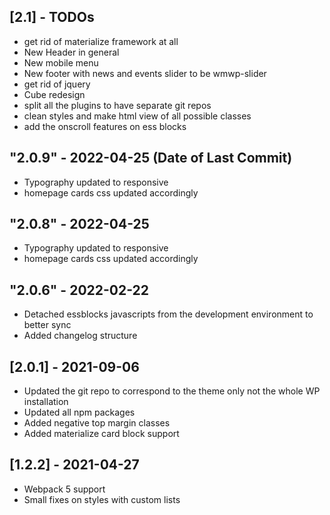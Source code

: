 ## [2.1] - TODOs
- get rid of materialize framework at all
- New Header in general
- New mobile menu
- New footer with news and events slider to be wmwp-slider
- get rid of jquery
- Cube redesign
- split all the plugins to have separate git repos
- clean styles and make html view of all possible classes
- add the onscroll features on ess blocks

## "2.0.9" - 2022-04-25 (Date of Last Commit)

* Typography updated to responsive
* homepage cards css updated accordingly

## "2.0.8" - 2022-04-25

* Typography updated to responsive
* homepage cards css updated accordingly


## "2.0.6" - 2022-02-22

* Detached essblocks javascripts from the development environment to better sync
* Added changelog structure

## [2.0.1] - 2021-09-06
- Updated the git repo to correspond to the theme only not the whole WP installation
- Updated all npm packages
- Added negative top margin classes
- Added materialize card block support
 
## [1.2.2] - 2021-04-27
- Webpack 5 support
- Small fixes on styles with custom lists




